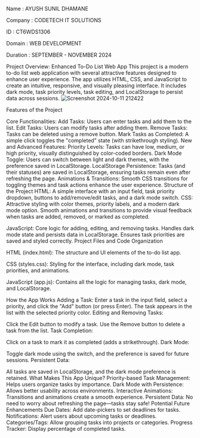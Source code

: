 Name : AYUSH SUNIL DHAMANE

Company : CODETECH IT SOLUTIONS

ID : CT6WDS1306

Domain : WEB DEVELOPMENT

Duration : SEPTEMBER - NOVEMBER 2024

Project Overview: Enhanced To-Do List Web App This project is a modern to-do list web application with several attractive features designed to enhance user experience. The app utilizes HTML, CSS, and JavaScript to create an intuitive, responsive, and visually pleasing interface. It includes dark mode, task priority levels, task editing, and LocalStorage to persist data across sessions. 
![Screenshot 2024-10-11 212422](https://github.com/user-attachments/assets/9139baa8-5a5a-4271-ab18-c9418fe4ff71)

Features of the Project

Core Functionalities: Add Tasks: Users can enter tasks and add them to the list. Edit Tasks: Users can modify tasks after adding them. Remove Tasks: Tasks can be deleted using a remove button. Mark Tasks as Completed: A simple click toggles the "completed" state (with strikethrough styling).
New and Advanced Features: Priority Levels: Tasks can have low, medium, or high priority, visually distinguished by color-coded borders. Dark Mode Toggle: Users can switch between light and dark themes, with the preference saved in LocalStorage. LocalStorage Persistence: Tasks (and their statuses) are saved in LocalStorage, ensuring tasks remain even after refreshing the page. Animations & Transitions: Smooth CSS transitions for toggling themes and task actions enhance the user experience. Structure of the Project HTML: A simple interface with an input field, task priority dropdown, buttons to add/remove/edit tasks, and a dark mode switch.
CSS: Attractive styling with color themes, priority labels, and a modern dark mode option. Smooth animations and transitions to provide visual feedback when tasks are added, removed, or marked as completed.

JavaScript: Core logic for adding, editing, and removing tasks. Handles dark mode state and persists data in LocalStorage. Ensures task priorities are saved and styled correctly. Project Files and Code Organization

HTML (index.html): The structure and UI elements of the to-do list app.

CSS (styles.css): Styling for the interface, including dark mode, task priorities, and animations.

JavaScript (app.js): Contains all the logic for managing tasks, dark mode, and LocalStorage.

How the App Works Adding a Task:
Enter a task in the input field, select a priority, and click the "Add" button (or press Enter). The task appears in the list with the selected priority color. Editing and Removing Tasks:

Click the Edit button to modify a task. Use the Remove button to delete a task from the list. Task Completion:

Click on a task to mark it as completed (adds a strikethrough). Dark Mode:

Toggle dark mode using the switch, and the preference is saved for future sessions. Persistent Data:

All tasks are saved in LocalStorage, and the dark mode preference is retained. What Makes This App Unique? Priority-based Task Management: Helps users organize tasks by importance. Dark Mode with Persistence: Allows better usability across environments. Interactive Animations: Transitions and animations create a smooth experience. Persistent Data: No need to worry about refreshing the page—tasks stay safe! Potential Future Enhancements Due Dates: Add date-pickers to set deadlines for tasks. Notifications: Alert users about upcoming tasks or deadlines. Categories/Tags: Allow grouping tasks into projects or categories. Progress Tracker: Display percentage of completed tasks.
